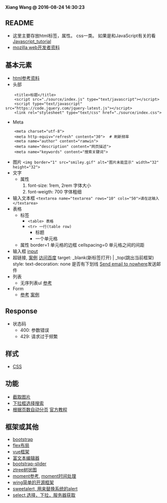 #### Xiang Wang @ 2016-08-24 14:30:23

## README
* 这里主要存放html标签，属性。 css一类。 如果是和JavaScript有关的看[Javascript_tutorial](https://github.com/ramwin/javascript_tutorial.git/)
* [mozilla web开发者资料](https://developer.mozilla.org/zh-CN/docs/Web)


## 基本元素
* [html参考资料](https://developer.mozilla.org/zh-CN/docs/Web/HTML)
* 头部
```
    <title>标题</title>
    <script src="./source/index.js" type="text/javascript"></script>
    <script type="text/javascript" src="https://code.jquery.com/jquery-latest.js"></script>
    <link rel="stylesheet" type="text/css" href="./source/index.css">
```

* Meta
```
    <meta charset="utf-8">
    <meta http-equiv="refresh" content="30">  # 刷新频率
    <meta name="author" content="ramwin">
    <meta name="description" content="网页描述">
    <meta name="keywords" content="搜索关键词">
```

* 图片
    `<img border="1" src="smiley.gif" alt="图片未能显示" width="32" height="32">`
* 文字
    * 属性
        1. font-size: 1rem, 2rem  字体大小
        2. font-weigth: 700 字体粗细
* 输入文本框
    `<textarea name="textarea" rows="10" cols="50">请在这输入</textarea>`
* 表格
    * 标签
        * `<table> 表格`
        * `<tr> 一行(table row)`
            * <th> 标题
            * <td> 一个单元格
    * 属性
        border=1 单元格的边框
        cellspacing=0 单元格之间的间距
* 输入框
    [input](./input.md)
* 超链接, [案例](./a.html)
    <a href="www.baidu.com" target="_blank">访问百度</a>
        target: _blank(新标签打开) | _top(跳出当前框架)
    style: text-decoration: none 是否有下划线
    <a href="mailto:nowhere@mozilla.org">Send email to nowhere</a>发送邮件
* 列表
    * 无序列表ul
        [参考](https://developer.mozilla.org/zh-CN/docs/Web/HTML/Element/ul)
* Form
    * [参考](./form.md) [案例](./form.html)

## Response
* 状态码
    * 400: 参数错误
    * 429: 请求过于频繁


## 样式
* [CSS](./css/README.md)


## 功能
* [截取图片](./cropper图片截取.html)
* [下拉框选择搜索](./select搜索选择.html)
* [根据页数自动分页](./page分页.html) [官方教程](https://esimakin.github.io/twbs-pagination/)


## 框架或其他
* [bootstrap](./bootstrap/README.md)
* [flex布局](./flex/README.md)
* [vue框架](./vue/README.md)
* [富文本编辑器](./summernote网页编辑器.html)
* [bootstrap-slider](./bootstrap-slider.html)
* [ztree树状图](./ztree.html)
* [moment参考](./moment.md), [moment时间处理](./moment时间处理.html)
* [wing简单的开源框架](./wing.html)
* [sweetalert, 用来替换系统的alert](./sweetalert.html)
* [select,选择，下拉，服务器获取](./select2.md)
